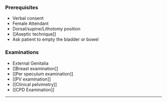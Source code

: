 
### Prerequisites
- Verbal consent
- Female Attendant
- Dorsal/supine/Lithotomy position
- [[Aseptic technique]] 
- Ask patient to empty the bladder or bowel 

### Examinations
- External Genitalia
- [[Breast examination]]
- [[Per speculum examination]]
- [[PV examination]] 
- [[Clinical pelvimetry]] 
- [[CPD Examination]] 

---
